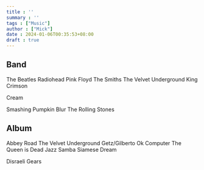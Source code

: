 ```yaml
---
title : ''
summary : ''
tags : ["Music"]
author : ["Mick"]
date : 2024-01-06T00:35:53+08:00
draft : true
---
```


## Band
The Beatles
Radiohead
Pink Floyd
The Smiths
The Velvet Underground
King Crimson

Cream

Smashing Pumpkin
Blur
The Rolling Stones

## Album
Abbey Road
The Velvet Underground
Getz/Gilberto
Ok Computer
The Queen is Dead
Jazz Samba
Siamese Dream


Disraeli Gears

